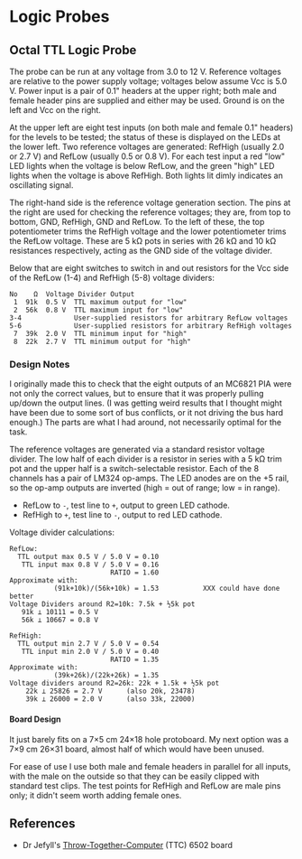 Logic Probes
============

Octal TTL Logic Probe
---------------------

The probe can be run at any voltage from 3.0 to 12 V. Reference
voltages are relative to the power supply voltage; voltages below
assume Vcc is 5.0 V. Power input is a pair of 0.1" headers at the
upper right; both male and female header pins are supplied and either
may be used. Ground is on the left and Vcc on the right.

At the upper left are eight test inputs (on both male and female 0.1"
headers) for the levels to be tested; the status of these is displayed
on the LEDs at the lower left. Two reference voltages are generated:
RefHigh (usually 2.0 or 2.7 V) and RefLow (usually 0.5 or 0.8 V). For
each test input a red "low" LED lights when the voltage is below
RefLow, and the green "high" LED lights when the voltage is above
RefHigh. Both lights lit dimly indicates an oscillating signal.

The right-hand side is the reference voltage generation section. The
pins at the right are used for checking the reference voltages; they
are, from top to bottom, GND, RefHigh, GND and RefLow. To the left of
these, the top potentiometer trims the RefHigh voltage and the lower
potentiometer trims the RefLow voltage. These are 5 kΩ pots in series
with 26 kΩ and 10 kΩ resistances respectively, acting as the GND side
of the voltage divider.

Below that are eight switches to switch in and out resistors for the
Vcc side of the RefLow (1-4) and RefHigh (5-8) voltage dividers:

    No    Ω  Voltage Divider Output
     1  91k  0.5 V  TTL maximum output for "low"
     2  56k  0.8 V  TTL maximum input for "low"
    3-4             User-supplied resistors for arbitrary RefLow voltages
    5-6             User-supplied resistors for arbitrary RefHigh voltages
     7  39k  2.0 V  TTL minimum input for "high"
     8  22k  2.7 V  TTL minimum output for "high"

### Design Notes

I originally made this to check that the eight outputs of an MC6821
PIA were not only the correct values, but to ensure that it was
properly pulling up/down the output lines. (I was getting weird
results that I thought might have been due to some sort of bus
conflicts, or it not driving the bus hard enough.) The parts are what
I had around, not necessarily optimal for the task.

The reference voltages are generated via a standard resistor voltage
divider. The low half of each divider is a resistor in series with a
5 kΩ trim pot and the upper half is a switch-selectable resistor. Each
of the 8 channels has a pair of LM324 op-amps. The LED anodes are on
the +5 rail, so the op-amp outputs are inverted (high = out of range;
low = in range).
- RefLow to `-`, test line to `+`, output to green LED cathode.
- RefHigh to `+`, test line to `-`, output to red LED cathode.

Voltage divider calculations:

    RefLow:
      TTL output max 0.5 V / 5.0 V = 0.10
       TTL input max 0.8 V / 5.0 V = 0.16
                             RATIO = 1.60
    Approximate with:
               (91k+10k)/(56k+10k) = 1.53           XXX could have done better
    Voltage Dividers around R2=10k: 7.5k + ½5k pot
       91k ⊥ 10111 = 0.5 V
       56k ⊥ 10667 = 0.8 V

    RefHigh:
      TTL output min 2.7 V / 5.0 V = 0.54
       TTL input min 2.0 V / 5.0 V = 0.40
                             RATIO = 1.35
    Approximate with:
               (39k+26k)/(22k+26k) = 1.35
    Voltage dividers around R2=26k: 22k + 1.5k + ½5k pot
        22k ⊥ 25826 = 2.7 V      (also 20k, 23478)
        39k ⊥ 26000 = 2.0 V      (also 33k, 22000)

#### Board Design

It just barely fits on a 7×5 cm 24×18 hole protoboard. My next option
was a 7×9 cm 26×31 board, almost half of which would have been unused.

For ease of use I use both male and female headers in parallel for all
inputs, with the male on the outside so that they can be easily
clipped with standard test clips. The test points for RefHigh and
RefLow are male pins only; it didn't seem worth adding female ones.


References
----------

- Dr Jefyll's [Throw-Together-Computer][ttc] (TTC) 6502 board



<!-------------------------------------------------------------------->
[ttc]: http://forum.6502.org/viewtopic.php?p=62120#p62120

